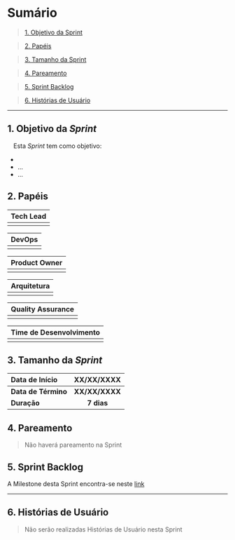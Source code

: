 # Sumário

>[1. Objetivo da Sprint](#1-objetivo-da-sprint)

>[2. Papéis](#2-papéis)

>[3. Tamanho da Sprint](#3-tamanho-da-sprint)

>[4. Pareamento](#4-pareamento)

>[5. Sprint Backlog](#5-sprint-backlog)

>[6. Histórias de Usuário](#6-histórias-de-usuário)

----------

## 1. Objetivo da _Sprint_

&emsp;Esta _Sprint_ tem como objetivo:

-  
- ...
- ...

## 2. Papéis


| **Tech Lead**|
|:--:|
||

| **DevOps**|
|:--:|
||

|**Product Owner**|
|:--:|
||

| **Arquitetura**|
|:--:|
||

| **Quality Assurance**|
|:--:|
||

| Time de Desenvolvimento |
|:--:|
| |


## 3. Tamanho da _Sprint_

| Data de Início | XX/XX/XXXX |
|:--|:--:|
| **Data de Término** | **XX/XX/XXXX** |
| **Duração** | **7 dias** |


## 4. Pareamento

> Não haverá pareamento na Sprint


## 5. Sprint Backlog

A Milestone desta Sprint encontra-se neste [link]()

-------

## 6. Histórias de Usuário

> Não serão realizadas Histórias de Usuário nesta Sprint
